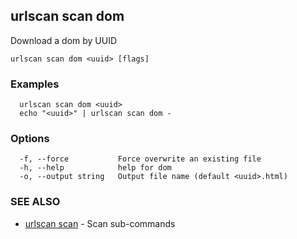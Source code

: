 ## urlscan scan dom

Download a dom by UUID

```
urlscan scan dom <uuid> [flags]
```

### Examples

```
  urlscan scan dom <uuid>
  echo "<uuid>" | urlscan scan dom -
```

### Options

```
  -f, --force           Force overwrite an existing file
  -h, --help            help for dom
  -o, --output string   Output file name (default <uuid>.html)
```

### SEE ALSO

* [urlscan scan](urlscan_scan.md)	 - Scan sub-commands

